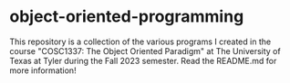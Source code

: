 # object-oriented-programming
This repository is a collection of the various programs I created in the course "COSC1337: The Object Oriented Paradigm" at The University of Texas at Tyler during the Fall 2023 semester. Read the README.md for more information!
